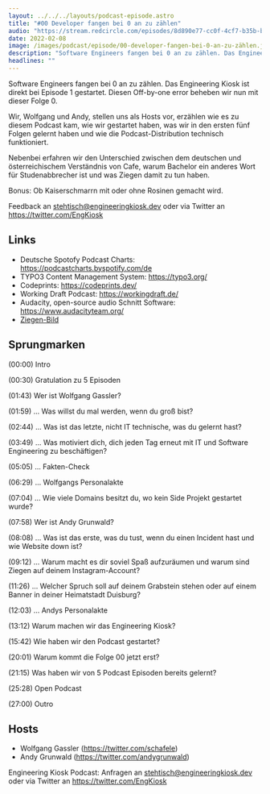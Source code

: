 ```yaml
---
layout: ../../../layouts/podcast-episode.astro
title: "#00 Developer fangen bei 0 an zu zählen"
audio: "https://stream.redcircle.com/episodes/8d890e77-cc0f-4cf7-b35b-bf5a21553d60/stream.mp3"
date: 2022-02-08
image: /images/podcast/episode/00-developer-fangen-bei-0-an-zu-zählen.jpg
description: "Software Engineers fangen bei 0 an zu zählen. Das Engineering Kiosk ist direkt bei Episode 1 gestartet. Diesen Off-by-one ..."
headlines: ""
---
```


<p class="mb-6 text-base md:text-lg text-coolGray-500">Software Engineers fangen bei 0 an zu zählen. Das Engineering Kiosk ist direkt bei Episode 1 gestartet. Diesen Off-by-one error beheben wir nun mit dieser Folge 0.</p><p class="mb-6 text-base md:text-lg text-coolGray-500">Wir, Wolfgang und Andy, stellen uns als Hosts vor, erzählen wie es zu diesem Podcast kam, wie wir gestartet haben, was wir in den ersten fünf Folgen gelernt haben und wie die Podcast-Distribution technisch funktioniert.</p><p class="mb-6 text-base md:text-lg text-coolGray-500">Nebenbei erfahren wir den Unterschied zwischen dem deutschen und österreichischem Verständnis von Cafe, warum Bachelor ein anderes Wort für Studenabbrecher ist und was Ziegen damit zu tun haben.</p><p class="mb-6 text-base md:text-lg text-coolGray-500">Bonus: Ob Kaiserschmarrn mit oder ohne Rosinen gemacht wird.</p><p class="mb-6 text-base md:text-lg text-coolGray-500">Feedback an </span><a href="mailto:stehtisch@engineeringkiosk.dev" rel="nofollow">stehtisch@engineeringkiosk.dev</a><span> oder via Twitter an </span><a href="https://twitter.com/EngKiosk" rel="nofollow">https://twitter.com/EngKiosk</a></p><h2><strong>Links</strong></h2><ul class="list-disc px-5 mb-6 md:px-5 text-base md:text-lg text-coolGray-500" style="list-style-type: disc;"><li>Deutsche Spotofy Podcast Charts: </span><a href="https://podcastcharts.byspotify.com/de" rel="nofollow">https://podcastcharts.byspotify.com/de</a></li><li>TYPO3 Content Management System: </span><a href="https://typo3.org/" rel="nofollow">https://typo3.org/</a></li><li>Codeprints: </span><a href="https://codeprints.dev/" rel="nofollow">https://codeprints.dev/</a></li><li>Working Draft Podcast: </span><a href="https://workingdraft.de/" rel="nofollow">https://workingdraft.de/</a></li><li>Audacity, open-source audio Schnitt Software: </span><a href="https://www.audacityteam.org/" rel="nofollow">https://www.audacityteam.org/</a></li><li><a href="https://scontent-ber1-1.cdninstagram.com/v/t51.2885-15/e35/33559529_1922740234443194_4987014148043833344_n.jpg?_nc_cat=102&_nc_ht=scontent-ber1-1.cdninstagram.com&_nc_ohc=u81to9-Eir4AX_eG9dv&_nc_sid=30a2e&ccb=7-4&edm=ALQROFkBAAAA&ig_cache_key=MTc5MjA1ODc4MzQyMjYyMDQ0NQ%3D%3D.2-ccb7-4&oe=6208074E&oh=00_AT_C5NJ9mkCP_-yvs5jcCQozb1cUgfIuJpS-clSBPqWFHw" rel="nofollow">Ziegen-Bild</a><span> </li></ul><h2><span>Sprungmarken</span></h2><p class="mb-6 text-base md:text-lg text-coolGray-500">(00:00) Intro</p><p class="mb-6 text-base md:text-lg text-coolGray-500">(00:30) Gratulation zu 5 Episoden</p><p class="mb-6 text-base md:text-lg text-coolGray-500">(01:43) Wer ist Wolfgang Gassler?</p><p class="mb-6 text-base md:text-lg text-coolGray-500">(01:59) ... Was willst du mal werden, wenn du groß bist?</p><p class="mb-6 text-base md:text-lg text-coolGray-500">(02:44) ... Was ist das letzte, nicht IT technische, was du gelernt hast?</p><p class="mb-6 text-base md:text-lg text-coolGray-500">(03:49) ... Was motiviert dich, dich jeden Tag erneut mit IT und Software Engineering zu beschäftigen?</p><p class="mb-6 text-base md:text-lg text-coolGray-500">(05:05) ... Fakten-Check</p><p class="mb-6 text-base md:text-lg text-coolGray-500">(06:29) ... Wolfgangs Personalakte</p><p class="mb-6 text-base md:text-lg text-coolGray-500">(07:04) ... Wie viele Domains besitzt du, wo kein Side Projekt gestartet wurde?</p><p class="mb-6 text-base md:text-lg text-coolGray-500">(07:58) Wer ist Andy Grunwald?</p><p class="mb-6 text-base md:text-lg text-coolGray-500">(08:08) ... Was ist das erste, was du tust, wenn du einen Incident hast und wie Website down ist?</p><p class="mb-6 text-base md:text-lg text-coolGray-500">(09:12) ... Warum macht es dir soviel Spaß aufzuräumen und warum sind Ziegen auf deinem Instagram-Account?</p><p class="mb-6 text-base md:text-lg text-coolGray-500">(11:26) ... Welcher Spruch soll auf deinem Grabstein stehen oder auf einem Banner in deiner Heimatstadt Duisburg?</p><p class="mb-6 text-base md:text-lg text-coolGray-500">(12:03) ... Andys Personalakte</p><p class="mb-6 text-base md:text-lg text-coolGray-500">(13:12) Warum machen wir das Engineering Kiosk?</p><p class="mb-6 text-base md:text-lg text-coolGray-500">(15:42) Wie haben wir den Podcast gestartet?</p><p class="mb-6 text-base md:text-lg text-coolGray-500">(20:01) Warum kommt die Folge 00 jetzt erst?</p><p class="mb-6 text-base md:text-lg text-coolGray-500">(21:15) Was haben wir von 5 Podcast Episoden bereits gelernt?</p><p class="mb-6 text-base md:text-lg text-coolGray-500">(25:28) Open Podcast</p><p class="mb-6 text-base md:text-lg text-coolGray-500">(27:00) Outro</p><h2><span>Hosts</span></h2><ul class="list-disc px-5 mb-6 md:px-5 text-base md:text-lg text-coolGray-500" style="list-style-type: disc;"><li>Wolfgang Gassler (</span><a href="https://twitter.com/schafele" rel="nofollow">https://twitter.com/schafele</a><span>)</li><li>Andy Grunwald (</span><a href="https://twitter.com/andygrunwald" rel="nofollow">https://twitter.com/andygrunwald</a><span>)</li></ul><p class="mb-6 text-base md:text-lg text-coolGray-500">Engineering Kiosk Podcast: Anfragen an </span><a href="http://stehtisch@engineeringkiosk.dev" rel="nofollow">stehtisch@engineeringkiosk.dev</a><span> oder via Twitter an </span><a href="https://twitter.com/EngKiosk" rel="nofollow">https://twitter.com/EngKiosk</a><span> </p>